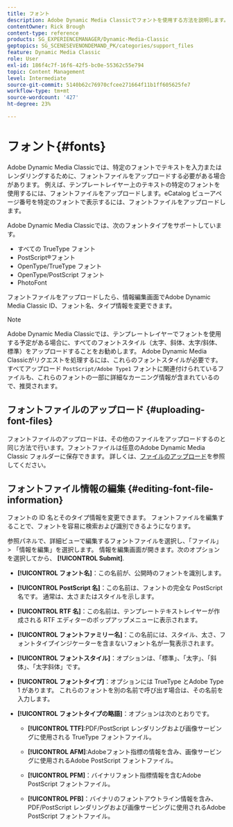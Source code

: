 ```yaml
---
title: フォント
description: Adobe Dynamic Media Classicでフォントを使用する方法を説明します。
contentOwner: Rick Brough
content-type: reference
products: SG_EXPERIENCEMANAGER/Dynamic-Media-Classic
geptopics: SG_SCENESEVENONDEMAND_PK/categories/support_files
feature: Dynamic Media Classic
role: User
exl-id: 186f4c7f-16f6-42f5-bc0e-55362c55e794
topic: Content Management
level: Intermediate
source-git-commit: 5140b62c76970cfcee271664f11b1ff605625fe7
workflow-type: tm+mt
source-wordcount: '427'
ht-degree: 23%

---
```


# フォント{#fonts}

Adobe Dynamic Media Classicでは、特定のフォントでテキストを入力またはレンダリングするために、フォントファイルをアップロードする必要がある場合があります。 例えば、テンプレートレイヤー上のテキストの特定のフォントを使用するには、フォントファイルをアップロードします。eCatalog ビューアページ番号を特定のフォントで表示するには、フォントファイルをアップロードします。

Adobe Dynamic Media Classicでは、次のフォントタイプをサポートしています。

* すべての TrueType フォント
* PostScript®フォント
* OpenType/TrueType フォント
* OpenType/PostScript フォント
* PhotoFont

フォントファイルをアップロードしたら、情報編集画面でAdobe Dynamic Media Classic ID、フォント名、タイプ情報を変更できます。

>[!NOTE]
>
>Adobe Dynamic Media Classicでは、テンプレートレイヤーでフォントを使用する予定がある場合に、すべてのフォントスタイル（太字、斜体、太字/斜体、標準）をアップロードすることをお勧めします。 Adobe Dynamic Media Classicがリクエストを処理するには、これらのフォントスタイルが必要です。 すべてアップロード `PostScript/Adobe Type1` フォントに関連付けられているファイルも、これらのフォントの一部に詳細なカーニング情報が含まれているので、推奨されます。

## フォントファイルのアップロード {#uploading-font-files}

フォントファイルのアップロードは、その他のファイルをアップロードするのと同じ方法で行います。フォントファイルは任意のAdobe Dynamic Media Classic フォルダーに保存できます。 詳しくは、[ファイルのアップロード](uploading-files.md#uploading_your_files)を参照してください。

## フォントファイル情報の編集 {#editing-font-file-information}

フォントの ID 名とそのタイプ情報を変更できます。 フォントファイルを編集することで、フォントを容易に検索および識別できるようになります。

参照パネルで、詳細ビューで編集するフォントファイルを選択し、「ファイル」 > 「情報を編集」を選択します。 情報を編集画面が開きます。次のオプションを選択してから、 **[!UICONTROL Submit]**.

* **[!UICONTROL フォント名]**：この名前が、公開時のフォントを識別します。

* **[!UICONTROL PostScript 名]**：この名前は、フォントの完全な PostScript 名です。 通常は、太さまたはスタイルを示します。

* **[!UICONTROL RTF 名]**：この名前は、テンプレートテキストレイヤーが作成される RTF エディターのポップアップメニューに表示されます。

* **[!UICONTROL フォントファミリー名]**：この名前には、スタイル、太さ、フォントタイプインジケーターを含まないフォント名が一覧表示されます。

* **[!UICONTROL フォントスタイル]**：オプションは、「標準」、「太字」、「斜体」、「太字斜体」です。

* **[!UICONTROL フォントタイプ]**：オプションには TrueType とAdobe Type 1 があります。 これらのフォントを別の名前で呼び出す場合は、その名前を入力します。

* **[!UICONTROL フォントタイプの略語]**：オプションは次のとおりです。

   * **[!UICONTROL TTF]**:PDF/PostScript レンダリングおよび画像サービングに使用される TrueType フォントファイル。

   * **[!UICONTROL AFM]**:Adobeフォント指標の情報を含み、画像サービングに使用されるAdobe PostScript フォントファイル。

   * **[!UICONTROL PFM]**：バイナリフォント指標情報を含むAdobe PostScript フォントファイル。

   * **[!UICONTROL PFB]**：バイナリのフォントアウトライン情報を含み、PDF/PostScript レンダリングおよび画像サービングに使用されるAdobe PostScript フォントファイル。
